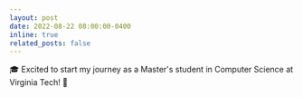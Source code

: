 ```yaml
---
layout: post
date: 2022-08-22 08:00:00-0400
inline: true
related_posts: false
---
```


:mortar_board: Excited to start my journey as a Master's student in Computer Science at Virginia Tech! 🚀
